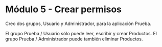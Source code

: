 # Módulo 5 - Crear permisos

Creo dos grupos, Usuario y Administrador, para la aplicación Prueba.

El grupo Prueba / Usuario sólo puede leer, escribir y crear Productos.
El grupo Prueba / Administrador puede también eliminar Productos.
